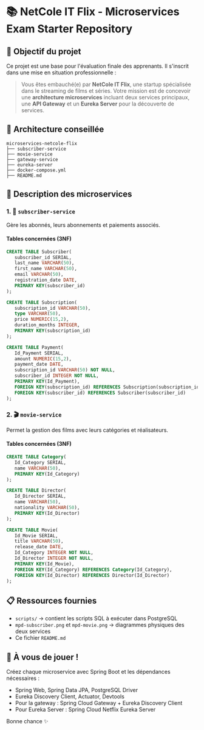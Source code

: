 # 📚 NetCole IT Flix - Microservices Exam Starter Repository

## 🚀 Objectif du projet
Ce projet est une base pour l'évaluation finale des apprenants. Il s'inscrit dans une mise en situation professionnelle :

> Vous êtes embauché(e) par **NetCole IT Flix**, une startup spécialisée dans le streaming de films et séries.
> Votre mission est de concevoir une **architecture microservices** incluant deux services principaux, une **API Gateway** et un **Eureka Server** pour la découverte de services.

## 🔧 Architecture conseillée
```
microservices-netcole-flix
├── subscriber-service
├── movie-service
├── gateway-service
├── eureka-server
├── docker-compose.yml
├── README.md

```

## 📝 Description des microservices

### 1. 📅 `subscriber-service`
Gère les abonnés, leurs abonnements et paiements associés.

#### Tables concernées (3NF)
```sql
CREATE TABLE Subscriber(
   subscriber_id SERIAL,
   last_name VARCHAR(50),
   first_name VARCHAR(50),
   email VARCHAR(50),
   registration_date DATE,
   PRIMARY KEY(subscriber_id)
);

CREATE TABLE Subscription(
   subscription_id VARCHAR(50),
   type VARCHAR(50),
   price NUMERIC(15,2),
   duration_months INTEGER,
   PRIMARY KEY(subscription_id)
);

CREATE TABLE Payment(
   Id_Payment SERIAL,
   amount NUMERIC(15,2),
   payment_date DATE,
   subscription_id VARCHAR(50) NOT NULL,
   subscriber_id INTEGER NOT NULL,
   PRIMARY KEY(Id_Payment),
   FOREIGN KEY(subscription_id) REFERENCES Subscription(subscription_id),
   FOREIGN KEY(subscriber_id) REFERENCES Subscriber(subscriber_id)
);
```

### 2. 🎬 `movie-service`
Permet la gestion des films avec leurs catégories et réalisateurs.

#### Tables concernées (3NF)
```sql
CREATE TABLE Category(
   Id_Category SERIAL,
   name VARCHAR(50),
   PRIMARY KEY(Id_Category)
);

CREATE TABLE Director(
   Id_Director SERIAL,
   name VARCHAR(50),
   nationality VARCHAR(50),
   PRIMARY KEY(Id_Director)
);

CREATE TABLE Movie(
   Id_Movie SERIAL,
   title VARCHAR(50),
   release_date DATE,
   Id_Category INTEGER NOT NULL,
   Id_Director INTEGER NOT NULL,
   PRIMARY KEY(Id_Movie),
   FOREIGN KEY(Id_Category) REFERENCES Category(Id_Category),
   FOREIGN KEY(Id_Director) REFERENCES Director(Id_Director)
);
```

## 📋 Ressources fournies
- `scripts/` → contient les scripts SQL à exécuter dans PostgreSQL
- `mpd-subscriber.png` et `mpd-movie.png` → diagrammes physiques des deux services
- Ce fichier `README.md`

## 📆 À vous de jouer !
Créez chaque microservice avec Spring Boot et les dépendances nécessaires :
- Spring Web, Spring Data JPA, PostgreSQL Driver
- Eureka Discovery Client, Actuator, Devtools
- Pour la gateway : Spring Cloud Gateway + Eureka Discovery Client
- Pour Eureka Server : Spring Cloud Netflix Eureka Server

Bonne chance ✨

